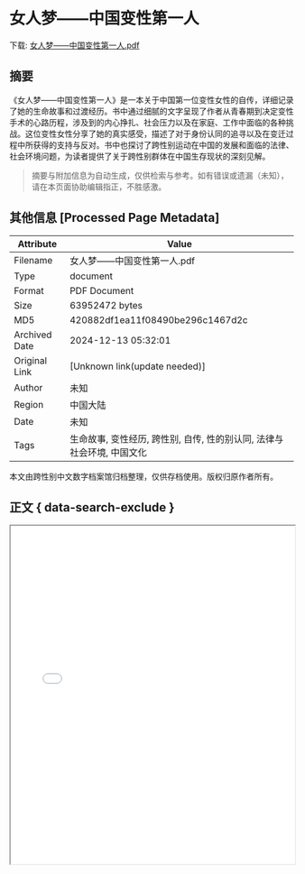 # 女人梦——中国变性第一人

<!-- tcd_download_link -->
下载: <a href="../女人梦——中国变性第一人.pdf" download>女人梦——中国变性第一人.pdf</a>
<!-- tcd_download_link_end -->

## 摘要

<!-- tcd_abstract -->
《女人梦——中国变性第一人》是一本关于中国第一位变性女性的自传，详细记录了她的生命故事和过渡经历。书中通过细腻的文字呈现了作者从青春期到决定变性手术的心路历程，涉及到的内心挣扎、社会压力以及在家庭、工作中面临的各种挑战。这位变性女性分享了她的真实感受，描述了对于身份认同的追寻以及在变迁过程中所获得的支持与反对。书中也探讨了跨性别运动在中国的发展和面临的法律、社会环境问题，为读者提供了关于跨性别群体在中国生存现状的深刻见解。

<!-- tcd_abstract_end -->

> 摘要与附加信息为自动生成，仅供检索与参考。如有错误或遗漏（未知），请在本页面协助编辑指正，不胜感激。

## 其他信息 [Processed Page Metadata]

| Attribute       | Value                                  |
|-----------------|----------------------------------------|
| Filename        | 女人梦——中国变性第一人.pdf                             |
| Type            | document                                 |
| Format          | PDF Document                               |
| Size            | 63952472 bytes                           |
| MD5             | 420882df1ea11f08490be296c1467d2c                                  |
| Archived Date   | 2024-12-13 05:32:01                             |
| Original Link   | [Unknown link(update needed)]                         |
| Author          | 未知                               |
| Region          | 中国大陆                               |
| Date            | 未知                                 |
| Tags            | 生命故事, 变性经历, 跨性别, 自传, 性的别认同, 法律与社会环境, 中国文化                                 |

本文由跨性别中文数字档案馆归档整理，仅供存档使用。版权归原作者所有。


## 正文 { data-search-exclude }

<!-- tcd_main_text -->
<iframe src="../女人梦——中国变性第一人.pdf" width="100%" height="600px">
    <p>无法显示PDF，请下载查看。</p>
</iframe>
<!-- tcd_main_text_end -->

